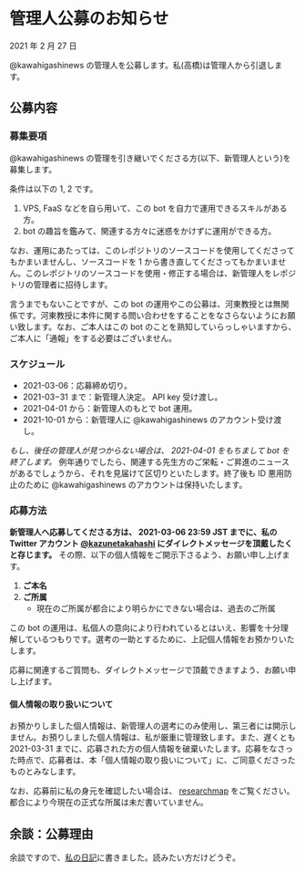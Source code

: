 # 管理人公募のお知らせ

2021 年 2 月 27 日

@kawahigashinews の管理人を公募します。私(高橋)は管理人から引退します。

## 公募内容

### 募集要項

@kawahigashinews の管理を引き継いでくださる方(以下、新管理人という)を募集します。

条件は以下の 1, 2 です。

1. VPS, FaaS などを自ら用いて、この bot を自力で運用できるスキルがある方。
2. bot の趣旨を鑑みて、関連する方々に迷惑をかけずに運用ができる方。

なお、運用にあたっては、このレポジトリのソースコードを使用してくださってもかまいませんし、ソースコードを 1 から書き直してくださってもかまいません。このレポジトリのソースコードを使用・修正する場合は、新管理人をレポジトリの管理者に招待します。

言うまでもないことですが、この bot の運用やこの公募は、河東教授とは無関係です。河東教授に本件に関する問い合わせをすることをなさらないようにお願い致します。なお、ご本人はこの bot のことを熟知していらっしゃいますから、ご本人に「通報」をする必要はございません。

### スケジュール

- 2021-03-06：応募締め切り。
- 2021-03−31 まで：新管理人決定。 API key 受け渡し。
- 2021-04-01 から：新管理人のもとで bot 運用。
- 2021-10-01 から：新管理人に @kawahigashinews のアカウント受け渡し。

*もし、後任の管理人が見つからない場合は、 2021-04-01 をもちまして bot を終了します。* 例年通りでしたら、関連する先生方のご栄転・ご昇進のニュースがあるでしょうから、それを見届けて区切りといたします。終了後も ID 悪用防止のために @kawahigashinews のアカウントは保持いたします。

### 応募方法

**新管理人へ応募してくださる方は、 2021-03-06 23:59 JST までに、私の Twitter アカウント [@kazunetakahashi](https://twitter.com/kazunetakahashi) にダイレクトメッセージを頂戴したくと存じます。** その際、以下の個人情報をご開示下さるよう、お願い申し上げます。

1. **ご本名**
2. **ご所属**
    - 現在のご所属が都合により明らかにできない場合は、過去のご所属

この bot の運用は、私個人の意向により行われているとはいえ、影響を十分理解しているつもりです。選考の一助とするために、上記個人情報をお預かりいたします。

応募に関連するご質問も、ダイレクトメッセージで頂戴できますよう、お願い申し上げます。

#### 個人情報の取り扱いについて

お預かりしました個人情報は、新管理人の選考にのみ使用し、第三者には開示しません。お預りしました個人情報は、私が厳重に管理致します。また、遅くとも 2021-03-31 までに、応募された方の個人情報を破棄いたします。応募をなさった時点で、応募者は、本「個人情報の取り扱いについて」に、ご同意くださったものとみなします。

なお、応募前に私の身元を確認したい場合は、 [researchmap](https://researchmap.jp/kazunetakahashi/?lang=english) をご覧ください。都合により今現在の正式な所属は未だ書いていません。

## 余談：公募理由

余談ですので、[私の日記](http://kazune-lab.net/diary/2021/02/27/resign/)に書きました。読みたい方だけどうぞ。
